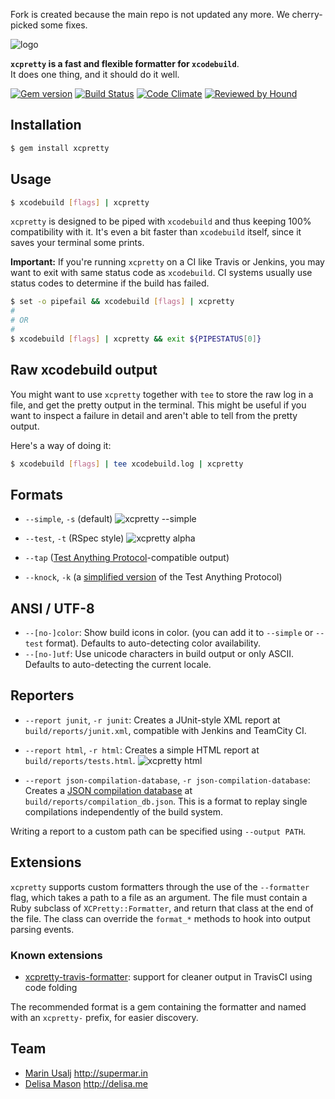 Fork is created because the main repo is not updated any more. We cherry-picked some fixes.

![logo](http://i.imgur.com/i2fElxx.png)

__`xcpretty` is a fast and flexible formatter for `xcodebuild`__.<br/>
It does one thing, and it should do it well.

[![Gem version](http://img.shields.io/gem/v/xcpretty.svg)](http://rubygems.org/gems/xcpretty)
[![Build Status](https://travis-ci.org/supermarin/xcpretty.svg?branch=master)](https://travis-ci.org/supermarin/xcpretty)
[![Code Climate](http://img.shields.io/codeclimate/github/supermarin/xcpretty.svg)](https://codeclimate.com/github/supermarin/xcpretty)
[![Reviewed by Hound](https://img.shields.io/badge/Reviewed_by-Hound-8E64B0.svg)](https://houndci.com)

## Installation
``` bash
$ gem install xcpretty
```

## Usage
``` bash
$ xcodebuild [flags] | xcpretty
```
`xcpretty` is designed to be piped with `xcodebuild` and thus keeping 100%
compatibility with it. It's even a bit faster than `xcodebuild` itself, since
it saves your terminal some prints.

__Important:__ If you're running `xcpretty` on a CI like Travis or Jenkins, you
may want to exit with same status code as `xcodebuild`.
CI systems usually use status codes to determine if the build has failed.

``` bash
$ set -o pipefail && xcodebuild [flags] | xcpretty
#
# OR
#
$ xcodebuild [flags] | xcpretty && exit ${PIPESTATUS[0]}
```

## Raw xcodebuild output
You might want to use `xcpretty` together with `tee` to store the raw log in a
file, and get the pretty output in the terminal. This might be useful if you
want to inspect a failure in detail and aren't able to tell from the pretty
output.

Here's a way of doing it:
``` bash
$ xcodebuild [flags] | tee xcodebuild.log | xcpretty
```

## Formats

- `--simple`, `-s` (default)
![xcpretty --simple](http://i.imgur.com/LdmozBS.gif)

- `--test`, `-t` (RSpec style)
![xcpretty alpha](http://i.imgur.com/VeTQQub.gif)
- `--tap` ([Test Anything Protocol](http://testanything.org)-compatible output)
- `--knock`, `-k` (a [simplified version](https://github.com/chneukirchen/knock) of the Test Anything Protocol)

## ANSI / UTF-8

- `--[no-]color`: Show build icons in color. (you can add it to `--simple` or `--test` format).
  Defaults to auto-detecting color availability.
- `--[no-]utf`: Use unicode characters in build output or only ASCII.
  Defaults to auto-detecting the current locale.

## Reporters

- `--report junit`, `-r junit`: Creates a JUnit-style XML report at `build/reports/junit.xml`, compatible with Jenkins and TeamCity CI.

- `--report html`, `-r html`: Creates a simple HTML report at `build/reports/tests.html`.
![xcpretty html](http://i.imgur.com/0Rnux3v.gif)

- `--report json-compilation-database`, `-r json-compilation-database`: Creates a [JSON compilation database](http://clang.llvm.org/docs/JSONCompilationDatabase.html) at `build/reports/compilation_db.json`. This is a format to replay single compilations independently of the build system.

Writing a report to a custom path can be specified using `--output PATH`.

## Extensions

`xcpretty` supports custom formatters through the use of the
`--formatter` flag, which takes a path to a file as an argument. The
file must contain a Ruby subclass of `XCPretty::Formatter`, and
return that class at the end of the file. The class
can override the `format_*` methods to hook into output parsing
events.

### Known extensions

* [xcpretty-travis-formatter](https://github.com/kattrali/xcpretty-travis-formatter): support for cleaner output in TravisCI using code folding

The recommended format is a gem containing the formatter and named
with an `xcpretty-` prefix, for easier discovery.


## Team

- [Marin Usalj](http://github.com/supermarin) http://supermar.in
- [Delisa Mason](http://github.com/kattrali) http://delisa.me
